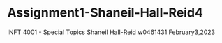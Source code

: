 # Assignment1-Shaneil-Hall-Reid4
INFT 4001 - Special Topics
Shaneil Hall-Reid w0461431
February3,2023
